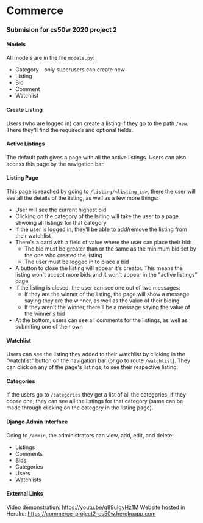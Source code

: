 # Commerce
### Submision for cs50w 2020 project 2

#### **Models**
All models are in the file `models.py`:
* Category - only superusers can create new
* Listing
* Bid
* Comment
* Watchlist

#### **Create Listing**
Users (who are logged in) can create a listing if they go to the path `/new`. There they'll find the requireds and optional fields.

#### **Active Listings**
The default path gives a page with all the active listings. Users can also access this page by the navigation bar.

#### **Listing Page**
This page is reached by going to `/listing/<listing_id>`, there the user will see all the details of the listing, as well as a few more things:
* User will see the current highest bid
* Clicking on the category of the lsiting will take the user to a page shwoing all listings for that category
* If the user is logged in, they'll be able to add/remove the listing from their watchlist
* There's a card with a field of value where the user can place their bid:
    * The bid must be greater than or the same as the minimum bid set by the one who created the listing
    * The user must be logged in to place a bid
* A button to close the listing will appear it's creator. This means the listing won't accept more bids and it won't appear in the "active listings" page.
* If the listing is closed, the user can see one out of two messages:
    * If they are the winner of the listing, the page will show a message saying they are the winner, as well as the value of their biding.
    * If they aren't the winner, there'll be a message saying the value of the winner's bid
* At the bottom, users can see all comments for the listings, as well as submiting one of their own

#### **Watchlist**
Users can see the listing they added to their watchlist by clicking in the "watchlist" button on the navigation bar (or go to route `/watchlist`). They can click on any of the page's listings, to see their respective listing.

#### **Categories**
If the users go to `/categories` they get a list of all the categories, if they coose one, they can see all the listings for that category (same can be made through clicking on the category in the listing page).

#### **Django Admin Interface**
Going to `/admin`, the administrators can view, add, edit, and delete:
* Listings
* Comments
* Bids
* Categories
* Users
* Watchlists

#### **External Links**
Video demonstration: https://youtu.be/q89uIgyHz1M
Website hosted in Heroku: https://commerce-project2-cs50w.herokuapp.com
